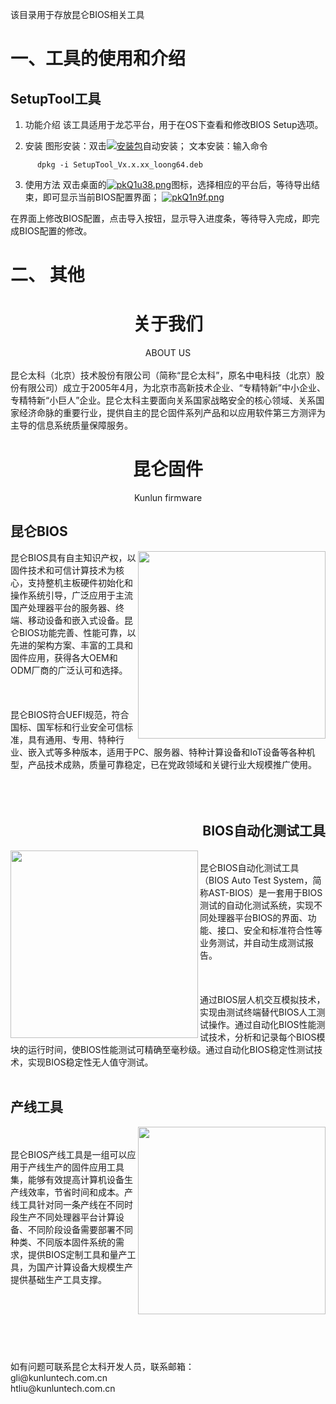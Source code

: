 该目录用于存放昆仑BIOS相关工具


# 一、工具的使用和介绍

## SetupTool工具

1. 功能介绍
该工具适用于龙芯平台，用于在OS下查看和修改BIOS Setup选项。

2.  安装
图形安装：双击[![安装包](https://s21.ax1x.com/2024/05/23/pkQl4kq.png)](https://imgse.com/i/pkQl4kq)自动安装；
文本安装：输入命令
```
      dpkg -i SetupTool_Vx.x.xx_loong64.deb
```

3. 使用方法
双击桌面的[![pkQ1u38.png](https://s21.ax1x.com/2024/05/23/pkQ1u38.png)](https://imgse.com/i/pkQ1u38)图标，选择相应的平台后，等待导出结束，即可显示当前BIOS配置界面；
[![pkQ1n9f.png](https://s21.ax1x.com/2024/05/23/pkQ1n9f.png)](https://imgse.com/i/pkQ1n9f)


在界面上修改BIOS配置，点击导入按钮，显示导入进度条，等待导入完成，即完成BIOS配置的修改。



# 二、 其他


# <center>关于我们</center>
<center>ABOUT US</center>
<br>
昆仑太科（北京）技术股份有限公司（简称“昆仑太科”，原名中电科技（北京）股份有限公司）成立于2005年4月，为北京市高新技术企业、“专精特新”中小企业、专精特新“小巨人”企业。昆仑太科主要面向关系国家战略安全的核心领域、关系国家经济命脉的重要行业，提供自主的昆仑固件系列产品和以应用软件第三方测评为主导的信息系统质量保障服务。

# <center>昆仑固件</center>
<center>Kunlun firmware</center>


## 昆仑BIOS


 <img align="right" src="https://s21.ax1x.com/2024/05/24/pkQr2GD.jpg" width=300 high=300/>
昆仑BIOS具有自主知识产权，以固件技术和可信计算技术为核心，支持整机主板硬件初始化和操作系统引导，广泛应用于主流国产处理器平台的服务器、终端、移动设备和嵌入式设备。昆仑BIOS功能完善、性能可靠，以先进的架构方案、丰富的工具和固件应用，获得各大OEM和ODM厂商的广泛认可和选择。<br><br> <br><br>            
昆仑BIOS符合UEFI规范，符合国标、国军标和行业安全可信标准，具有通用、专用、特种行业、嵌入式等多种版本，适用于PC、服务器、特种计算设备和IoT设备等各种机型，产品技术成熟，质量可靠稳定，已在党政领域和关键行业大规模推广使用。
<br><br>
<br><br>

## <div style="text-align: right;">BIOS自动化测试工具</div>

<img align="left" src="https://s21.ax1x.com/2024/05/24/pkQrgPO.jpg" width=300 high=300/>

<br> 昆仑BIOS自动化测试工具（BIOS Auto Test System，简称AST-BIOS）是一套用于BIOS测试的自动化测试系统，实现不同处理器平台BIOS的界面、功能、接口、安全和标准符合性等业务测试，并自动生成测试报告。<br><br> <br><br>   通过BIOS层人机交互模拟技术，实现由测试终端替代BIOS人工测试操作。通过自动化BIOS性能测试技术，分析和记录每个BIOS模块的运行时间，使BIOS性能测试可精确至毫秒级。通过自动化BIOS稳定性测试技术，实现BIOS稳定性无人值守测试。
<br><br>
## 产线工具


 <img align="right" src="https://s21.ax1x.com/2024/05/24/pkQrRRe.jpg" width=300 high=300/>
 <br><br>
昆仑BIOS产线工具是一组可以应用于产线生产的固件应用工具集，能够有效提高计算机设备生产线效率，节省时间和成本。产线工具针对同一条产线在不同时段生产不同处理器平台计算设备、不同阶段设备需要部署不同种类、不同版本固件系统的需求，提供BIOS定制工具和量产工具，为国产计算设备大规模生产提供基础生产工具支撑。
<br><br>
<br><br>
<br><br>
<br><br>
  如有问题可联系昆仑太科开发人员，联系邮箱：<br>
  gli@kunluntech.com.cn<br>
  htliu@kunluntech.com.cn<br>